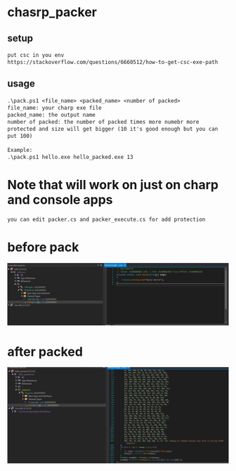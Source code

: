 # chasrp_packer

## setup
    put csc in you env 
    https://stackoverflow.com/questions/6660512/how-to-get-csc-exe-path
## usage 

    .\pack.ps1 <file_name> <packed_name> <number of packed>
    file_name: your charp exe file
    packed_name: the output name
    number of packed: the number of packed times more numebr more protected and size will get bigger (10 it's good enough but you can put 100)

    Example: 
    .\pack.ps1 hello.exe hello_packed.exe 13

# Note that will work on just on charp and console apps 
    you can edit packer.cs and packer_execute.cs for add protection    

# before pack
<img src="images/before_packed.png">

# after packed
<img src="images/after_packed.png">
